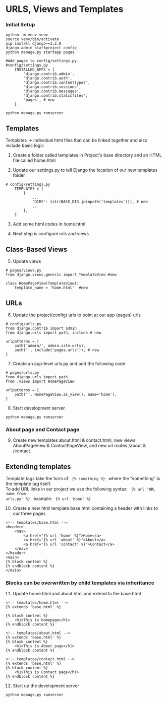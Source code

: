 # URLS, Views and Templates


### Initial Setup
```
python -m venv venv
source venv/bin/activate
pip install django~=3.2.8
django-admin startproject config .
python manage.py startapp pages

#Add pages to config/settings.py
#config/settings.py
    INSTALLED_APPS = [
        'django.contrib.admin',
        'django.contrib.auth',
        'django.contrib.contenttypes',
        'django.contrib.sessions',
        'django.contrib.messages',
        'django.contrib.staticfiles',
        'pages', # new
    ]

python manage.py runserver

```

## Templates
Templates -> individual html files that can be linked together and also include basic logic

1. Create a folder called templates in Project's base directory and an HTML file called home.html

2. Update our settings.py to tell Django the location of our new templates folder
```
# config/settings.py
    TEMPLATES = [
        {
            ...
            'DIRS': [str(BASE_DIR.joinpath('templates'))], # new
            ...
        },
    ]
```
3. Add some html codes in home.html

4. Next step is configure urls and views

## Class-Based Views

5. Update views
```
# pages/views.py
from django.views.generic import TemplateView #new

class HomePageView(TemplateView):
    template_name = 'home.html'  #new

```

## URLs

6. Update the project(config) urls to point at our app (pages) urls
```
# config/urls.py
from django.contrib import admin
from django.urls import path, include # new

urlpatterns = [
    path('admin/', admin.site.urls),
    path('', include('pages.urls')), # new
]

```

7. Create an app-level urls.py and add the following code
```
# pages/urls.py
from django.urls import path
from .views import HomePageView

urlpatterns = [
    path('', HomePageView.as_view(), name='home'),
]

```

8. Start development server
```
python manage.py runserver
```

### About page and Contact page
9. Create new templates about.html & contact.html, new views AboutPageView &  ContactPageView, and new url routes /about & /contact.

## Extending templates
Template tags take the form of <code> {% something %} </code> where the “something” is the template tag itself. <br>
To add URL links in our project we use the following
syntax: 
<code> {% url 'URL name from urls.py' %} </code>
example: 
<code> {% url 'home' %} </code>


10. Create a new html template base.html containing a header with links to our three pages

```
<!-- templates/base.html -->
<header>
    <nav>
        <a href="{% url 'home' %}">Home</a> 
        <a href="{% url 'about' %}">About</a>
        <a href="{% url 'contact' %}">Contact</a>
    </nav>
</header>
<main>
{% block content %}
{% endblock content %}
</main>
````

### Blocks can be overwritten by child templates via inheritance

11. Update home.html and about.html and extend to the base.html

```
<!-- templates/home.html -->
{% extends 'base.html' %}

{% block content %}
    <h1>This is Homepage</h1>
{% endblock content %}
```
``` 
<!-- templates/about.html -->
{% extends 'base.html' %}
{% block content %}
    <h1>This is About page</h1>
{% endblock content %}
```
``` 
<!-- templates/contact.html -->
{% extends 'base.html' %}
{% block content %}
    <h1>This is Contact page</h1>
{% endblock content %}
```
12. Start up the development server
```
python manage.py runserver
```